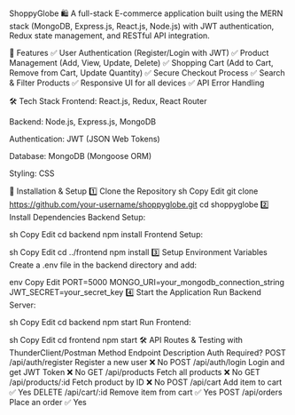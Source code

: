 ShoppyGlobe 🛍️
A full-stack E-commerce application built using the MERN stack (MongoDB, Express.js, React.js, Node.js) with JWT authentication, Redux state management, and RESTful API integration.

📌 Features
✅ User Authentication (Register/Login with JWT)
✅ Product Management (Add, View, Update, Delete)
✅ Shopping Cart (Add to Cart, Remove from Cart, Update Quantity)
✅ Secure Checkout Process
✅ Search & Filter Products
✅ Responsive UI for all devices
✅ API Error Handling

🛠 Tech Stack
Frontend: React.js, Redux, React Router

Backend: Node.js, Express.js, MongoDB

Authentication: JWT (JSON Web Tokens)

Database: MongoDB (Mongoose ORM)

Styling: CSS

🚀 Installation & Setup
1️⃣ Clone the Repository
sh
Copy
Edit
git clone https://github.com/your-username/shoppyglobe.git
cd shoppyglobe
2️⃣ Install Dependencies
Backend Setup:

sh
Copy
Edit
cd backend
npm install
Frontend Setup:

sh
Copy
Edit
cd ../frontend
npm install
3️⃣ Setup Environment Variables
Create a .env file in the backend directory and add:

env
Copy
Edit
PORT=5000
MONGO_URI=your_mongodb_connection_string
JWT_SECRET=your_secret_key
4️⃣ Start the Application
Run Backend Server:

sh
Copy
Edit
cd backend
npm start
Run Frontend:

sh
Copy
Edit
cd frontend
npm start
🛠 API Routes & Testing with ThunderClient/Postman
Method	Endpoint	Description	Auth Required?
POST	/api/auth/register	Register a new user	❌ No
POST	/api/auth/login	Login and get JWT Token	❌ No
GET	/api/products	Fetch all products	❌ No
GET	/api/products/:id	Fetch product by ID	❌ No
POST	/api/cart	Add item to cart	✅ Yes
DELETE	/api/cart/:id	Remove item from cart	✅ Yes
POST	/api/orders	Place an order	✅ Yes
